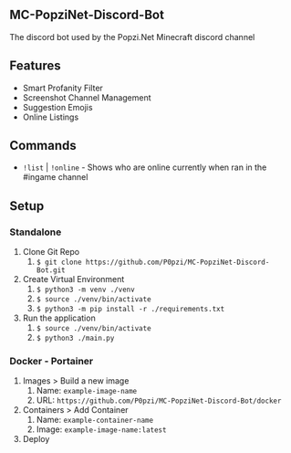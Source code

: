 ## MC-PopziNet-Discord-Bot

The discord bot used by the Popzi.Net Minecraft discord channel

## Features
* Smart Profanity Filter
* Screenshot Channel Management
* Suggestion Emojis
* Online Listings

## Commands
* `!list` | `!online` - Shows who are online currently when ran in the #ingame channel


## Setup

### Standalone
1. Clone Git Repo
   1. `$ git clone https://github.com/P0pzi/MC-PopziNet-Discord-Bot.git`
2. Create Virtual Environment
   1. `$ python3 -m venv ./venv`
   3. `$ source ./venv/bin/activate`
   4. `$ python3 -m pip install -r ./requirements.txt`
3. Run the application
   1. `$ source ./venv/bin/activate`
   2. `$ python3 ./main.py`

### Docker - Portainer

1. Images > Build a new image
   1. Name: `example-image-name`
   2. URL: `https://github.com/P0pzi/MC-PopziNet-Discord-Bot/docker`
2. Containers > Add Container
   1. Name: `example-container-name`
   2. Image:  `example-image-name:latest`
3. Deploy
